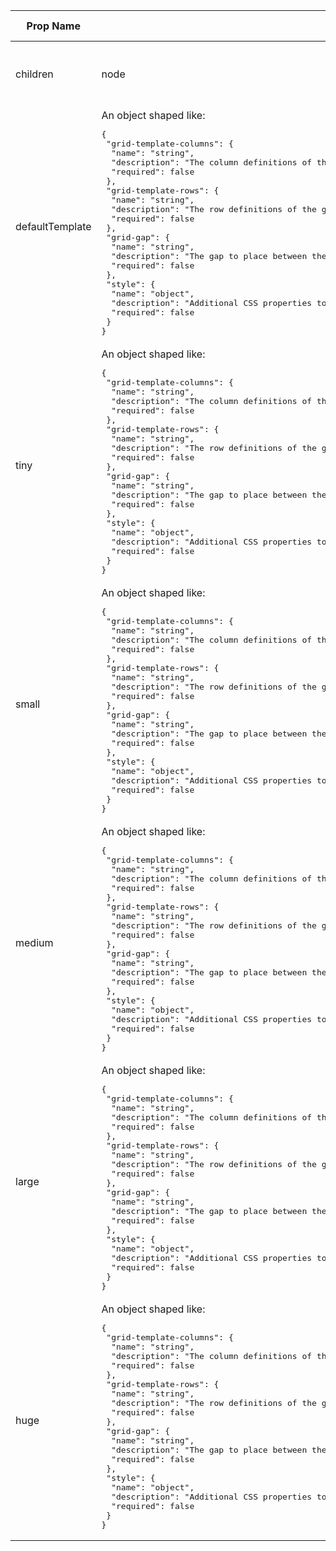 <table><thead><tr><th>Prop Name</th><th>Type</th><th>Is Required</th><th>Default Value</th><th>Description</th></tr></thead><tbody><tr><td>children</td><td>node</td><td>optional</td><td>none</td><td>The child Region components that make up the grid.</td></tr><tr><td>defaultTemplate</td><td>An object shaped like:<br /><pre>{
 "grid-template-columns": {
  "name": "string",
  "description": "The column definitions of the grid. See https://developer.mozilla.org/en-US/docs/Web/CSS/grid-template-columns.\nFor IE support, verify syntax is supported here https://msdn.microsoft.com/en-us/library/hh772246(v=vs.85).aspx.",
  "required": false
 },
 "grid-template-rows": {
  "name": "string",
  "description": "The row definitions of the grid. See https://developer.mozilla.org/en-US/docs/Web/CSS/grid-template-rows.\nFor IE support, verify syntax is supported here https://msdn.microsoft.com/en-us/library/hh772258(v=vs.85).aspx.",
  "required": false
 },
 "grid-gap": {
  "name": "string",
  "description": "The gap to place between the columns and rows. See https://developer.mozilla.org/en-US/docs/Web/CSS/grid-gap.",
  "required": false
 },
 "style": {
  "name": "object",
  "description": "Additional CSS properties to apply to the grid.",
  "required": false
 }
}</pre></td><td>optional</td><td>{}</td></tr><tr><td>tiny</td><td>An object shaped like:<br /><pre>{
 "grid-template-columns": {
  "name": "string",
  "description": "The column definitions of the grid. See https://developer.mozilla.org/en-US/docs/Web/CSS/grid-template-columns.\nFor IE support, verify syntax is supported here https://msdn.microsoft.com/en-us/library/hh772246(v=vs.85).aspx.",
  "required": false
 },
 "grid-template-rows": {
  "name": "string",
  "description": "The row definitions of the grid. See https://developer.mozilla.org/en-US/docs/Web/CSS/grid-template-rows.\nFor IE support, verify syntax is supported here https://msdn.microsoft.com/en-us/library/hh772258(v=vs.85).aspx.",
  "required": false
 },
 "grid-gap": {
  "name": "string",
  "description": "The gap to place between the columns and rows. See https://developer.mozilla.org/en-US/docs/Web/CSS/grid-gap.",
  "required": false
 },
 "style": {
  "name": "object",
  "description": "Additional CSS properties to apply to the grid.",
  "required": false
 }
}</pre></td><td>optional</td><td>{}</td></tr><tr><td>small</td><td>An object shaped like:<br /><pre>{
 "grid-template-columns": {
  "name": "string",
  "description": "The column definitions of the grid. See https://developer.mozilla.org/en-US/docs/Web/CSS/grid-template-columns.\nFor IE support, verify syntax is supported here https://msdn.microsoft.com/en-us/library/hh772246(v=vs.85).aspx.",
  "required": false
 },
 "grid-template-rows": {
  "name": "string",
  "description": "The row definitions of the grid. See https://developer.mozilla.org/en-US/docs/Web/CSS/grid-template-rows.\nFor IE support, verify syntax is supported here https://msdn.microsoft.com/en-us/library/hh772258(v=vs.85).aspx.",
  "required": false
 },
 "grid-gap": {
  "name": "string",
  "description": "The gap to place between the columns and rows. See https://developer.mozilla.org/en-US/docs/Web/CSS/grid-gap.",
  "required": false
 },
 "style": {
  "name": "object",
  "description": "Additional CSS properties to apply to the grid.",
  "required": false
 }
}</pre></td><td>optional</td><td>{}</td></tr><tr><td>medium</td><td>An object shaped like:<br /><pre>{
 "grid-template-columns": {
  "name": "string",
  "description": "The column definitions of the grid. See https://developer.mozilla.org/en-US/docs/Web/CSS/grid-template-columns.\nFor IE support, verify syntax is supported here https://msdn.microsoft.com/en-us/library/hh772246(v=vs.85).aspx.",
  "required": false
 },
 "grid-template-rows": {
  "name": "string",
  "description": "The row definitions of the grid. See https://developer.mozilla.org/en-US/docs/Web/CSS/grid-template-rows.\nFor IE support, verify syntax is supported here https://msdn.microsoft.com/en-us/library/hh772258(v=vs.85).aspx.",
  "required": false
 },
 "grid-gap": {
  "name": "string",
  "description": "The gap to place between the columns and rows. See https://developer.mozilla.org/en-US/docs/Web/CSS/grid-gap.",
  "required": false
 },
 "style": {
  "name": "object",
  "description": "Additional CSS properties to apply to the grid.",
  "required": false
 }
}</pre></td><td>optional</td><td>{}</td></tr><tr><td>large</td><td>An object shaped like:<br /><pre>{
 "grid-template-columns": {
  "name": "string",
  "description": "The column definitions of the grid. See https://developer.mozilla.org/en-US/docs/Web/CSS/grid-template-columns.\nFor IE support, verify syntax is supported here https://msdn.microsoft.com/en-us/library/hh772246(v=vs.85).aspx.",
  "required": false
 },
 "grid-template-rows": {
  "name": "string",
  "description": "The row definitions of the grid. See https://developer.mozilla.org/en-US/docs/Web/CSS/grid-template-rows.\nFor IE support, verify syntax is supported here https://msdn.microsoft.com/en-us/library/hh772258(v=vs.85).aspx.",
  "required": false
 },
 "grid-gap": {
  "name": "string",
  "description": "The gap to place between the columns and rows. See https://developer.mozilla.org/en-US/docs/Web/CSS/grid-gap.",
  "required": false
 },
 "style": {
  "name": "object",
  "description": "Additional CSS properties to apply to the grid.",
  "required": false
 }
}</pre></td><td>optional</td><td>{}</td></tr><tr><td>huge</td><td>An object shaped like:<br /><pre>{
 "grid-template-columns": {
  "name": "string",
  "description": "The column definitions of the grid. See https://developer.mozilla.org/en-US/docs/Web/CSS/grid-template-columns.\nFor IE support, verify syntax is supported here https://msdn.microsoft.com/en-us/library/hh772246(v=vs.85).aspx.",
  "required": false
 },
 "grid-template-rows": {
  "name": "string",
  "description": "The row definitions of the grid. See https://developer.mozilla.org/en-US/docs/Web/CSS/grid-template-rows.\nFor IE support, verify syntax is supported here https://msdn.microsoft.com/en-us/library/hh772258(v=vs.85).aspx.",
  "required": false
 },
 "grid-gap": {
  "name": "string",
  "description": "The gap to place between the columns and rows. See https://developer.mozilla.org/en-US/docs/Web/CSS/grid-gap.",
  "required": false
 },
 "style": {
  "name": "object",
  "description": "Additional CSS properties to apply to the grid.",
  "required": false
 }
}</pre></td><td>optional</td><td>{}</td></tr></tbody><table>